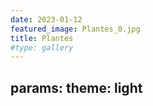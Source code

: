 ```yaml
---
date: 2023-01-12
featured_image: Plantes_0.jpg
title: Plantes
#type: gallery
---
```


params:
  theme: light
---